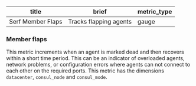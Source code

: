 title | brief | metric_type
------|-------|------------
Serf Member Flaps | Tracks flapping agents | gauge 

### Member flaps
 This metric increments when an agent is marked dead and then recovers within a short time period. This can be an indicator of overloaded agents, network problems, or configuration errors where agents can not connect to each other on the required ports. This metric has the dimensions `datacenter`, `consul_node` and `consul_mode`.